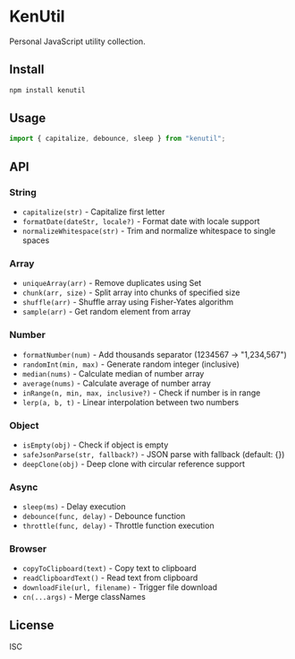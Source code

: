 # KenUtil

Personal JavaScript utility collection.

## Install

```bash
npm install kenutil
```

## Usage

```javascript
import { capitalize, debounce, sleep } from "kenutil";
```

## API

### String

- `capitalize(str)` - Capitalize first letter
- `formatDate(dateStr, locale?)` - Format date with locale support
- `normalizeWhitespace(str)` - Trim and normalize whitespace to single spaces

### Array

- `uniqueArray(arr)` - Remove duplicates using Set
- `chunk(arr, size)` - Split array into chunks of specified size
- `shuffle(arr)` - Shuffle array using Fisher-Yates algorithm
- `sample(arr)` - Get random element from array

### Number

- `formatNumber(num)` - Add thousands separator (1234567 → "1,234,567")
- `randomInt(min, max)` - Generate random integer (inclusive)
- `median(nums)` - Calculate median of number array
- `average(nums)` - Calculate average of number array
- `inRange(n, min, max, inclusive?)` - Check if number is in range
- `lerp(a, b, t)` - Linear interpolation between two numbers

### Object

- `isEmpty(obj)` - Check if object is empty
- `safeJsonParse(str, fallback?)` - JSON parse with fallback (default: {})
- `deepClone(obj)` - Deep clone with circular reference support

### Async

- `sleep(ms)` - Delay execution
- `debounce(func, delay)` - Debounce function
- `throttle(func, delay)` - Throttle function execution

### Browser

- `copyToClipboard(text)` - Copy text to clipboard
- `readClipboardText()` - Read text from clipboard
- `downloadFile(url, filename)` - Trigger file download
- `cn(...args)` - Merge classNames

## License

ISC
